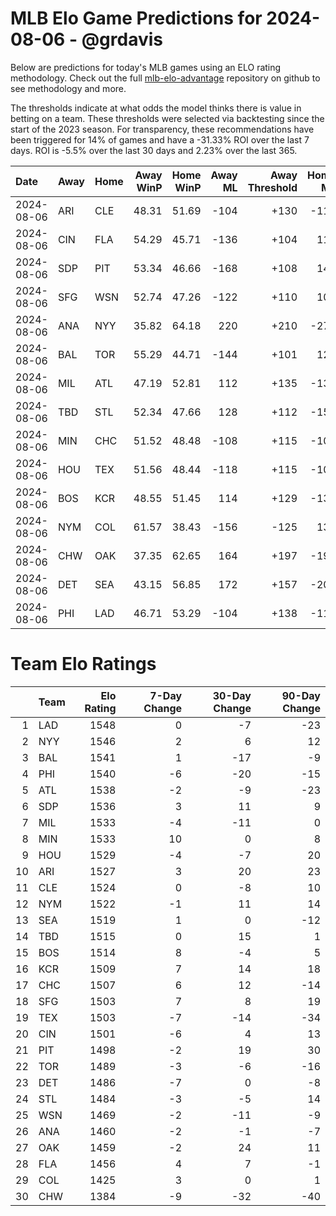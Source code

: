 # MLB Elo Game Predictions for 2024-08-06 - @grdavis
Below are predictions for today's MLB games using an ELO rating methodology. Check out the full [mlb-elo-advantage](https://github.com/grdavis/mlb-elo-advantage) repository on github to see methodology and more.

The thresholds indicate at what odds the model thinks there is value in betting on a team. These thresholds were selected via backtesting since the start of the 2023 season. For transparency, these recommendations have been triggered for 14% of games and have a -31.33% ROI over the last 7 days. ROI is -5.5% over the last 30 days and 2.23% over the last 365.

| Date       | Away   | Home   |   Away WinP |   Home WinP |   Away ML |   Away Threshold |   Home ML |   Home Threshold |
|:-----------|:-------|:-------|------------:|------------:|----------:|-----------------:|----------:|-----------------:|
| 2024-08-06 | ARI    | CLE    |       48.31 |       51.69 |      -104 |             +130 |      -112 |             +115 |
| 2024-08-06 | CIN    | FLA    |       54.29 |       45.71 |      -136 |             +104 |       116 |             +143 |
| 2024-08-06 | SDP    | PIT    |       53.34 |       46.66 |      -168 |             +108 |       142 |             +138 |
| 2024-08-06 | SFG    | WSN    |       52.74 |       47.26 |      -122 |             +110 |       104 |             +135 |
| 2024-08-06 | ANA    | NYY    |       35.82 |       64.18 |       220 |             +210 |      -270 |             -137 |
| 2024-08-06 | BAL    | TOR    |       55.29 |       44.71 |      -144 |             +101 |       122 |             +148 |
| 2024-08-06 | MIL    | ATL    |       47.19 |       52.81 |       112 |             +135 |      -132 |             +110 |
| 2024-08-06 | TBD    | STL    |       52.34 |       47.66 |       128 |             +112 |      -152 |             +133 |
| 2024-08-06 | MIN    | CHC    |       51.52 |       48.48 |      -108 |             +115 |      -108 |             +129 |
| 2024-08-06 | HOU    | TEX    |       51.56 |       48.44 |      -118 |             +115 |      -100 |             +129 |
| 2024-08-06 | BOS    | KCR    |       48.55 |       51.45 |       114 |             +129 |      -134 |             +116 |
| 2024-08-06 | NYM    | COL    |       61.57 |       38.43 |      -156 |             -125 |       132 |             +189 |
| 2024-08-06 | CHW    | OAK    |       37.35 |       62.65 |       164 |             +197 |      -196 |             -130 |
| 2024-08-06 | DET    | SEA    |       43.15 |       56.85 |       172 |             +157 |      -205 |             -105 |
| 2024-08-06 | PHI    | LAD    |       46.71 |       53.29 |      -104 |             +138 |      -112 |             +108 |

# Team Elo Ratings
|    | Team   |   Elo Rating |   7-Day Change |   30-Day Change |   90-Day Change |
|---:|:-------|-------------:|---------------:|----------------:|----------------:|
|  1 | LAD    |         1548 |              0 |              -7 |             -23 |
|  2 | NYY    |         1546 |              2 |               6 |              12 |
|  3 | BAL    |         1541 |              1 |             -17 |              -9 |
|  4 | PHI    |         1540 |             -6 |             -20 |             -15 |
|  5 | ATL    |         1538 |             -2 |              -9 |             -23 |
|  6 | SDP    |         1536 |              3 |              11 |               9 |
|  7 | MIL    |         1533 |             -4 |             -11 |               0 |
|  8 | MIN    |         1533 |             10 |               0 |               8 |
|  9 | HOU    |         1529 |             -4 |              -7 |              20 |
| 10 | ARI    |         1527 |              3 |              20 |              23 |
| 11 | CLE    |         1524 |              0 |              -8 |              10 |
| 12 | NYM    |         1522 |             -1 |              11 |              14 |
| 13 | SEA    |         1519 |              1 |               0 |             -12 |
| 14 | TBD    |         1515 |              0 |              15 |               1 |
| 15 | BOS    |         1514 |              8 |              -4 |               5 |
| 16 | KCR    |         1509 |              7 |              14 |              18 |
| 17 | CHC    |         1507 |              6 |              12 |             -14 |
| 18 | SFG    |         1503 |              7 |               8 |              19 |
| 19 | TEX    |         1503 |             -7 |             -14 |             -34 |
| 20 | CIN    |         1501 |             -6 |               4 |              13 |
| 21 | PIT    |         1498 |             -2 |              19 |              30 |
| 22 | TOR    |         1489 |             -3 |              -6 |             -16 |
| 23 | DET    |         1486 |             -7 |               0 |              -8 |
| 24 | STL    |         1484 |             -3 |              -5 |              14 |
| 25 | WSN    |         1469 |             -2 |             -11 |              -9 |
| 26 | ANA    |         1460 |             -2 |              -1 |              -7 |
| 27 | OAK    |         1459 |             -2 |              24 |              11 |
| 28 | FLA    |         1456 |              4 |               7 |              -1 |
| 29 | COL    |         1425 |              3 |               0 |               1 |
| 30 | CHW    |         1384 |             -9 |             -32 |             -40 |